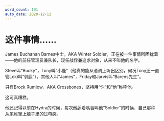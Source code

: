 ```yaml
---
word_count: 191
auto_date: 2020-12-12
---
```


# 这件事情……

James Buchanan Barnes中士，AKA Winter Soldier，正在被一件事情所困扰着——他的前任管理员兼队长，现任战俘兼追求对象，从来不叫他的名字。

Steve叫“Bucky”，Tony叫“小鹿”（他真的能从语调上听出区别，何况Tony还一直管Loki叫“驯鹿”），其他人叫“James”，Friday和Jarvis叫“Barens先生”。

只有Brock Rumlow，AKA Crossbones，坚持用“你”和“他”称呼他。

这可真糟糕。

他还记得以前在Hydra的时候，每次他舔着嘴唇叫他“Soldier”的时候，自己那种从尾椎窜上脑子里的过电感。

